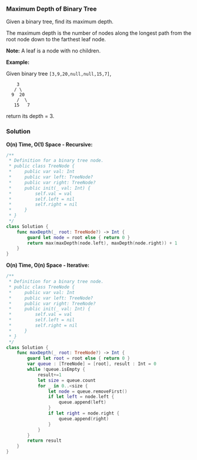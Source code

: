 
### Maximum Depth of Binary Tree

Given a binary tree, find its maximum depth.

The maximum depth is the number of nodes along the longest path from the root node down to the farthest leaf node.

__Note:__ A leaf is a node with no children.

__Example:__

Given binary tree `[3,9,20,null,null,15,7]`,
```
    3
   / \
  9  20
    /  \
   15   7
```
return its depth = 3.

### Solution
__O(n) Time, O(1) Space - Recursive:__
```Swift
/**
 * Definition for a binary tree node.
 * public class TreeNode {
 *     public var val: Int
 *     public var left: TreeNode?
 *     public var right: TreeNode?
 *     public init(_ val: Int) {
 *         self.val = val
 *         self.left = nil
 *         self.right = nil
 *     }
 * }
 */
class Solution {
    func maxDepth(_ root: TreeNode?) -> Int {
        guard let node = root else { return 0 }
        return max(maxDepth(node.left), maxDepth(node.right)) + 1
    }
}
```
__O(n) Time, O(n) Space - Iterative:__
```Swift
/**
 * Definition for a binary tree node.
 * public class TreeNode {
 *     public var val: Int
 *     public var left: TreeNode?
 *     public var right: TreeNode?
 *     public init(_ val: Int) {
 *         self.val = val
 *         self.left = nil
 *         self.right = nil
 *     }
 * }
 */
class Solution {
    func maxDepth(_ root: TreeNode?) -> Int {
        guard let root = root else { return 0 }
        var queue : [TreeNode] = [root], result : Int = 0
        while !queue.isEmpty {
            result+=1
            let size = queue.count
            for _ in 0..<size {
                let node = queue.removeFirst()
                if let left = node.left {
                    queue.append(left)
                }
                if let right = node.right {
                    queue.append(right)
                }
            }
        }
        return result
    }
}
```